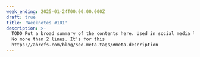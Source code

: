 ```yaml
---
week_ending: 2025-01-24T00:00:00.000Z
draft: true
title: 'Weeknotes #101'
description: >-
  TODO Put a broad summary of the contents here. Used in social media links etc.
  No more than 2 lines. It's for this
  https://ahrefs.com/blog/seo-meta-tags/#meta-description
---
```


